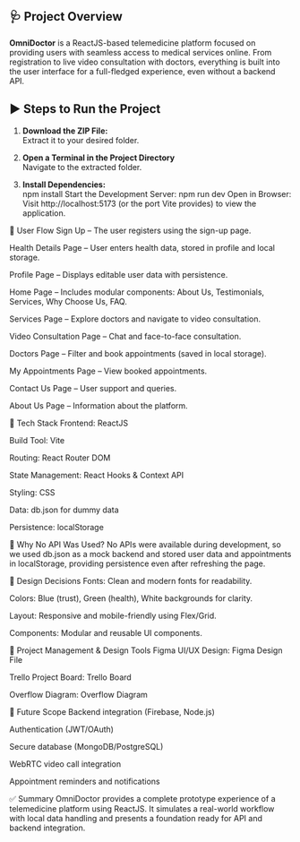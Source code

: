 ## 🩺 Project Overview
**OmniDoctor** is a ReactJS-based telemedicine platform focused on providing users with seamless access to medical services online. From registration to live video consultation with doctors, everything is built into the user interface for a full-fledged experience, even without a backend API.

## ▶️ Steps to Run the Project

1. **Download the ZIP File:**  
   Extract it to your desired folder.

2. **Open a Terminal in the Project Directory**  
   Navigate to the extracted folder.

3. **Install Dependencies:**  
   npm install
Start the Development Server:
npm run dev
Open in Browser:
Visit http://localhost:5173 (or the port Vite provides) to view the application.

👣 User Flow
Sign Up – The user registers using the sign-up page.

Health Details Page – User enters health data, stored in profile and local storage.

Profile Page – Displays editable user data with persistence.

Home Page – Includes modular components: About Us, Testimonials, Services, Why Choose Us, FAQ.

Services Page – Explore doctors and navigate to video consultation.

Video Consultation Page – Chat and face-to-face consultation.

Doctors Page – Filter and book appointments (saved in local storage).

My Appointments Page – View booked appointments.

Contact Us Page – User support and queries.

About Us Page – Information about the platform.

🧰 Tech Stack
Frontend: ReactJS

Build Tool: Vite

Routing: React Router DOM

State Management: React Hooks & Context API

Styling: CSS

Data: db.json for dummy data

Persistence: localStorage

🔗 Why No API Was Used?
No APIs were available during development, so we used db.json as a mock backend and stored user data and appointments in localStorage, providing persistence even after refreshing the page.

🎨 Design Decisions
Fonts: Clean and modern fonts for readability.

Colors: Blue (trust), Green (health), White backgrounds for clarity.

Layout: Responsive and mobile-friendly using Flex/Grid.

Components: Modular and reusable UI components.

🧪 Project Management & Design Tools
Figma UI/UX Design: Figma Design File

Trello Project Board: Trello Board

Overflow Diagram: Overflow Diagram

🚀 Future Scope
Backend integration (Firebase, Node.js)

Authentication (JWT/OAuth)

Secure database (MongoDB/PostgreSQL)

WebRTC video call integration

Appointment reminders and notifications

✅ Summary
OmniDoctor provides a complete prototype experience of a telemedicine platform using ReactJS. It simulates a real-world workflow with local data handling and presents a foundation ready for API and backend integration.

